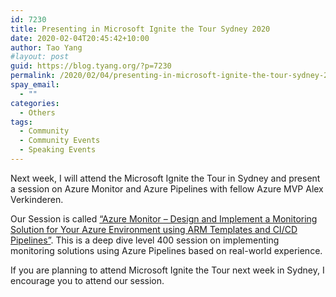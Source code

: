 ```yaml
---
id: 7230
title: Presenting in Microsoft Ignite the Tour Sydney 2020
date: 2020-02-04T20:45:42+10:00
author: Tao Yang
#layout: post
guid: https://blog.tyang.org/?p=7230
permalink: /2020/02/04/presenting-in-microsoft-ignite-the-tour-sydney-2020/
spay_email:
  - ""
categories:
  - Others
tags:
  - Community
  - Community Events
  - Speaking Events
---
```

Next week, I will attend the Microsoft Ignite the Tour in Sydney and present a session on Azure Monitor and Azure Pipelines with fellow Azure MVP Alex Verkinderen.

Our Session is called <a href="https://sydney.myignitetour.techcommunity.microsoft.com/sessions/92316?source=sessions" target="_blank" rel="noopener noreferrer">“Azure Monitor – Design and Implement a Monitoring Solution for Your Azure Environment using ARM Templates and CI/CD Pipelines”</a>. This is a deep dive level 400 session on implementing monitoring solutions using Azure Pipelines based on real-world experience.

If you are planning to attend Microsoft Ignite the Tour next week in Sydney, I encourage you to attend our session.